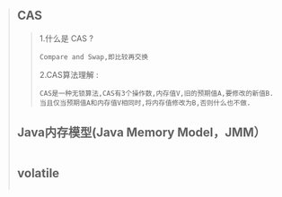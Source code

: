 >## **CAS**
> > 1.什么是 CAS ?
> > ```
> > Compare and Swap,即比较再交换
> > ```
> > 2.CAS算法理解 : 
> > ```
> > CAS是一种无锁算法,CAS有3个操作数,内存值V,旧的预期值A,要修改的新值B.当且仅当预期值A和内存值V相同时,将内存值修改为B,否则什么也不做.
> > ```
> > 
> ## **Java内存模型(Java Memory Model，JMM）**
> > ```
> > 
> > ```
> >
> ## **volatile** 
> > ```
> > 
> > ```
